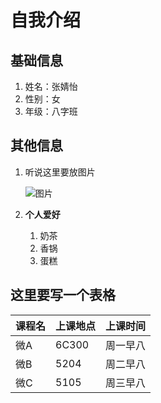 # 自我介绍

## 基础信息

1. 姓名：张婧怡
2. 性别：女
3. 年级：八字班

## 其他信息

1. 听说这里要放图片

   ![图片](u=3446377233,1816207392&fm=26&gp=0.jpg"你以为我会发照片吗")
   
2. **个人爱好**

   1. 奶茶
   2. 香锅
   3. 蛋糕

## 这里要写一个表格

| 课程名 | 上课地点 | 上课时间 |
| ------ | -------- | -------- |
| 微A    | 6C300    | 周一早八 |
| 微B    | 5204     | 周二早八 |
| 微C    | 5105     | 周三早八 |
